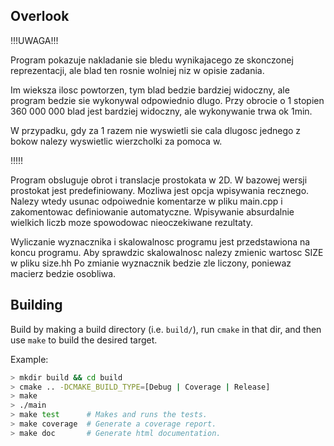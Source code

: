 ## Overlook

!!!UWAGA!!!

Program pokazuje nakladanie sie bledu wynikajacego ze skonczonej reprezentacji,
ale blad ten rosnie wolniej niz w opisie zadania.

Im wieksza ilosc powtorzen, tym blad bedzie bardziej widoczny, ale program bedzie
sie wykonywal odpowiednio dlugo. Przy obrocie o 1 stopien 360 000 000 blad jest
bardziej widoczny, ale wykonywanie trwa ok 1min.

W przypadku, gdy za  1 razem nie wyswietli sie cala dlugosc jednego z bokow 
nalezy wyswietlic wierzcholki za pomoca w.

!!!!!


Program obsluguje obrot i translacje prostokata w 2D.
W bazowej wersji prostokat jest predefiniowany. Mozliwa jest opcja wpisywania recznego.
Nalezy wtedy usunac odpoiwednie komentarze w pliku main.cpp i zakomentowac definiowanie
automatyczne. Wpisywanie absurdalnie wielkich liczb moze spowodowac nieoczekiwane rezultaty.

Wyliczanie wyznacznika i skalowalnosc programu jest przedstawiona na koncu programu.
Aby sprawdzic skalowalnosc nalezy zmienic wartosc SIZE w pliku size.hh
Po zmianie wyznacznik bedzie zle liczony, poniewaz macierz bedzie osobliwa. 


## Building

Build by making a build directory (i.e. `build/`), run `cmake` in that dir, and then use `make` to build the desired target.

Example:

``` bash
> mkdir build && cd build
> cmake .. -DCMAKE_BUILD_TYPE=[Debug | Coverage | Release]
> make
> ./main
> make test      # Makes and runs the tests.
> make coverage  # Generate a coverage report.
> make doc       # Generate html documentation.
```


